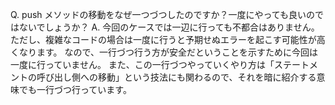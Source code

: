 Q. push メソッドの移動をなぜ一つづつしたのですか？一度にやっても良いのではないでしょうか？
A. 今回のケースでは一辺に行っても不都合はありません。
ただし、複雑なコードの場合は一度に行うと予期せぬエラーを起こす可能性が高くなります。
なので、一行づつ行う方が安全だということを示すために今回は一度に行っていません。
また、この一行づつやっていくやり方は「ステートメントの呼び出し側への移動」という技法にも関わるので、それを暗に紹介する意味でも一行づつ行っています。
